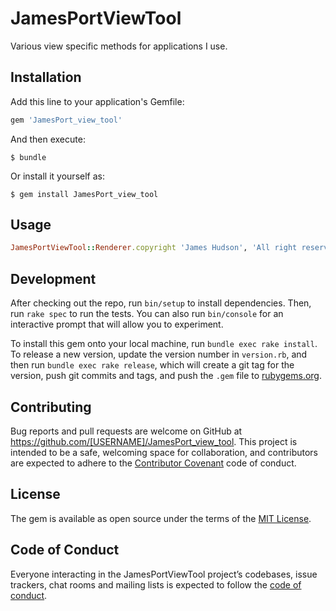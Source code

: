 # JamesPortViewTool

Various view specific methods for applications I use.

## Installation

Add this line to your application's Gemfile:

```ruby
gem 'JamesPort_view_tool'
```

And then execute:

    $ bundle

Or install it yourself as:

    $ gem install JamesPort_view_tool

## Usage

```ruby
JamesPortViewTool::Renderer.copyright 'James Hudson', 'All right reserved'
```

## Development

After checking out the repo, run `bin/setup` to install dependencies. Then, run `rake spec` to run the tests. You can also run `bin/console` for an interactive prompt that will allow you to experiment.

To install this gem onto your local machine, run `bundle exec rake install`. To release a new version, update the version number in `version.rb`, and then run `bundle exec rake release`, which will create a git tag for the version, push git commits and tags, and push the `.gem` file to [rubygems.org](https://rubygems.org).

## Contributing

Bug reports and pull requests are welcome on GitHub at https://github.com/[USERNAME]/JamesPort_view_tool. This project is intended to be a safe, welcoming space for collaboration, and contributors are expected to adhere to the [Contributor Covenant](http://contributor-covenant.org) code of conduct.

## License

The gem is available as open source under the terms of the [MIT License](https://opensource.org/licenses/MIT).

## Code of Conduct

Everyone interacting in the JamesPortViewTool project’s codebases, issue trackers, chat rooms and mailing lists is expected to follow the [code of conduct](https://github.com/[USERNAME]/JamesPort_view_tool/blob/master/CODE_OF_CONDUCT.md).
